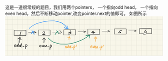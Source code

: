 这是一道很常规的题目，我们用两个pointers， 一个指向odd head， 一个指向even head，然后不断移动pointer,改变pointer.next的值即可。
如图所示![pic](./328.jpeg)